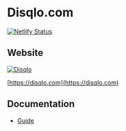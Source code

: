 # Disqlo.com

[![Netlify Status](https://api.netlify.com/api/v1/badges/b2f13d47-c1f3-4155-804e-80435dce6f13/deploy-status)](https://app.netlify.com/sites/disqlo/deploys)

## Website

[![Disqlo](https://disqlo.com/ogp.png)](https://disqlo.com)

[https://disqlo.com](https://disqlo.com)

## Documentation

- [Guide](https://github.com/moroi/disqlo.com/blob/master/docs/guide.md)